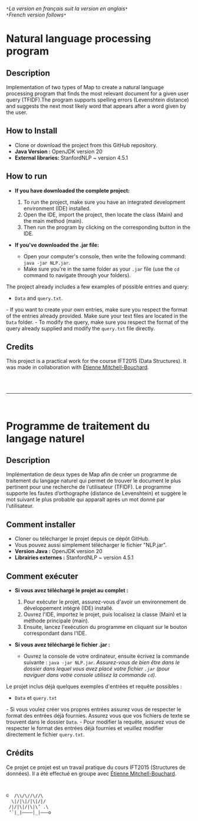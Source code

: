 `*`*La version en français suit la version en anglais*`*`  
`*`*French version follows*`*`

# Natural language processing program

## Description

Implementation of two types of Map to create a natural language processing program that finds the most relevant document for a given user query (TFIDF).The program supports spelling errors (Levenshtein distance) and suggests the next most likely word that appears after a word given by the user.

## How to Install

* Clone or download the project from this GitHub repository.
* **Java Version :** OpenJDK version 20
* **External libraries:** StanfordNLP ~ version 4.5.1

## How to run

* **If you have downloaded the complete project:**
	 1. To run the project, make sure you have an integrated development environment (IDE) installed.
	2. Open the IDE, import the project, then locate the class (Main) and the main method (main). 
	3. Then run the program by clicking on the corresponding button in the IDE.
	
* **If you've downloaded the .jar file:**
  * Open your computer's console, then write the following command: `java -jar NLP.jar`.
  * Make sure you're in the same folder as your `.jar` file (use the `cd` command to navigate through your folders).

The project already includes a few examples of possible entries and query:

* `Data` and `query.txt`.

*-* If you want to create your own entries, make sure you respect the format of the entries already provided. Make sure your text files are located in the `Data` folder.
*-* To modify the query, make sure you respect the format of the query already supplied and modify the `query.txt` file directly.

## Credits

This project is a practical work for the course IFT2015 (Data Structures). It was made in collaboration with [Étienne Mitchell-Bouchard](https://github.com/DarkZant).

<br><br>
___

<br>

# Programme de traitement du langage naturel

## Description

Implémentation de deux types de Map afin de créer un programme de traitement du langage naturel qui permet de trouver le document le plus pertinent pour une recherche de l‘utilisateur (TFIDF). Le programme supporte les fautes d‘orthographe (distance de Levenshtein) et suggère le mot suivant le plus probable qui apparaît après un mot donné par l‘utilisateur.

## Comment installer

* Cloner ou télécharger le projet depuis ce dépôt GitHub.
* Vous pouvez aussi simplement télécharger le fichier "NLP.jar".
* **Version Java :** OpenJDK version 20
* **Librairies externes :** StanfordNLP ~ version 4.5.1

## Comment exécuter

* **Si vous avez téléchargé le projet au complet :**
	 1. Pour exécuter le projet, assurez-vous d'avoir un environnement de développement intégré (IDE) installé.
	2. Ouvrez l'IDE, importez le projet, puis localisez la classe (Main) et la méthode principale (main). 
	3. Ensuite, lancez l'exécution du programme en cliquant sur le bouton correspondant dans l'IDE.
	
* **Si vous avez téléchargé le fichier .jar :**
  * Ouvrez la console de votre ordinateur, ensuite écrivez la commande suivante : `java -jar NLP.jar`.
  *Assurez-vous de bien être dans le dossier dans lequel vous avez placé votre fichier `.jar` (pour naviguer dans votre console utilisez la commande `cd`).*

Le projet inclus déjà quelques exemples d'entrées et requête possibles :

* `Data` et `query.txt`

*-* Si vous voulez créer vos propres entrées assurez vous de respecter le format des entrées déjà fournies. Assurez vous que vos fichiers de texte se trouvent dans le dossier `Data`.
*-* Pour modifier la requête, assurez vous de respecter le format des entrées déjà fournies et veuillez modifier directement le fichier `query.txt`.


## Crédits

Ce projet ce projet est un travail pratique du cours IFT2015 (Structures de données). Il a été effectué en groupe avec [Étienne Mitchell-Bouchard](https://github.com/DarkZant).

<br>

```txt
©  /\\/\//\//\
  \|/|\|/|\|/|/
 /|/|\|/|\|\’ .\
 ‘`|_|————|_|———o
```
